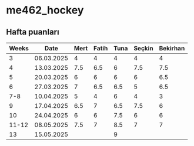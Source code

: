 # me462_hockey

## Hafta puanları

| Weeks | Date       | Mert | Fatih | Tuna | Seçkin | Bekirhan |
|-------|------------|------|-------|------|--------|----------|
| 3     | 06.03.2025 | 4    | 4     | 4    | 4      | 4        |
| 4     | 13.03.2025 | 7.5  | 6.5   | 6    | 7.5    | 7.5      |
| 5     | 20.03.2025 |   6  |   6   | 6    |    6   | 6.5      |
| 6     | 27.03.2025 |  7   |  6.5  | 6.5     |    5   | 6.5      |
| 7-8   | 10.04.2025 |  5   |   4   |6      |     4   | 3        |
| 9     | 17.04.2025 |  6.5 |   7    |6.5      |  7.5     |    6     |
| 10     | 24.04.2025 |  6 |    6   |7.5      |    6   |     6   |
| 11-12     | 08.05.2025 |  7.5 |   7    | 8.5     |  7     |     7   |
| 13     | 15.05.2025 |   |       | 9     |       |        |


